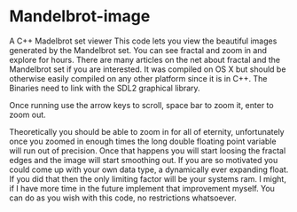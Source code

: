 # Mandelbrot-image
A C++ Madelbrot set viewer
This code lets you view the beautiful images generated by the Mandelbrot set.
You can see fractal and zoom in and explore for hours.
There are many articles on the net about fractal and the Mandelbrot set if you are interested.
It was compiled on OS X but should be otherwise easily compiled on any other platform since it is in C++.
The Binaries need to link with the SDL2 graphical library.

Once running use the arrow keys to scroll, space bar to zoom it, enter to zoom out.

Theoretically you should be able to zoom in for all of eternity, unfortunately once you zoomed in enough times the long double floating point variable will run out of precision.
Once that happens you will start loosing the fractal edges and the image will start smoothing out.
If you are so motivated you could come up with your own data type, a dynamically ever expanding float. If you did that then the only limiting factor will be your systems ram.
I might, if I have more time in the future implement that improvement myself.
You can do as you wish with this code, no restrictions whatsoever.
